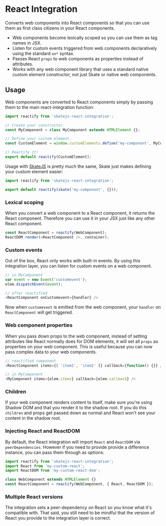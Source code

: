 # React Integration

Converts web components into React components so that you can use them as first class citizens in your React components.

- Web components become lexically scoped so you can use them as tag names in JSX.
- Listen for custom events triggered from web components declaratively using the standard `on*` syntax.
- Passes React `props` to web components as properties instead of attributes.
- Works with any web component library that uses a standard native custom element constructor, not just Skate or native web components.

## Usage

Web components are converted to React components simply by passing them to the main react-integration function:

```js
import reactify from 'skatejs-react-integration';

// Create your constructor.
const MyComponent = class MyComponent extends HTMLElement {};

// Define your custom element.
const CustomElement = window.customElements.define('my-component', MyComponent);

// Reactify it!
export default reactify(CustomElement);
```

Usage with [SkateJS](https://github.com/skatejs/skatejs) is pretty much the same, Skate just makes defining your custom element easier:

```js
import reactify from 'skatejs-react-integration';

export default reactify(skate('my-component', {}));
```

### Lexical scoping

When you convert a web component to a React component, it returns the React component. Therefore you can use it in your JSX just like any other React component.

```js
const ReactComponent = reactify(WebComponent);
ReactDOM.render(<ReactComponent />, container);
```

### Custom events

Out of the box, React only works with built-in events. By using this integration layer, you can listen for custom events on a web component.

```js
// in MyComponent
var event = new Event('customevent');
elem.dispatchEvent(event);

// after reactified
<ReactComponent onCustomevent={handler} />
```

Now when `customevent` is emitted from the web component, your `handler` on `ReactComponent` will get triggered.

### Web component properties

When you pass down props to the web component, instead of setting attributes like React normally does for DOM elements, it will set all `props` as properties on your web component. This is useful because you can now pass complex data to your web components.

```js
// reactified component
<ReactComponent items={[ 'item1', 'item2' ]} callback={function() {}} />

// in MyComponent
<MyComponent items={elem.items} callback={elem.callback} />
```

### Children

If your web component renders content to itself, make sure you're using Shadow DOM and that you render it to the shadow root. If you do this `children` and props get passed down as normal and React won't see your content in the shadow root.

### Injecting React and ReactDOM

By default, the React integration will import `React` and `ReactDOM` via `peerDependencies`. However if you need to provide provide a difference instance, you can pass them through as options:

```js
import reactify from 'skatejs-react-integration';
import React from 'my-custom-react';
import ReactDOM from 'my-custom-react-dom';

class WebComponent extends HTMLElement {}
const ReactComponent = reactify(WebComponent, { React, ReactDOM });
```

### Multiple React versions

The integration sets a peer-dependency on React so you know what it's compatible with. That said, you still need to be mindful that the version of React you provide to the integration layer is correct.
